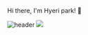 Hi there, I'm Hyeri park! 👋

![header](https://capsule-render.vercel.app/api?type=waving&color=fba164&height=300&section=header&text=hyeri%20world&fontColor=FFFAFA&fontSize=90)
<img src="https://img.shields.io/badge/Python-3766AB?style=flat-square&logo=Python&logoColor=white"/></a>

